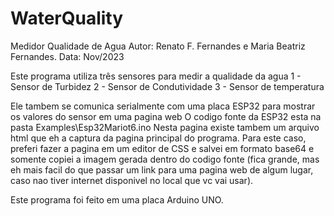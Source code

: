 # WaterQuality
Medidor Qualidade de Agua
Autor: Renato F. Fernandes e Maria Beatriz Fernandes.
Data: Nov/2023

Este programa utiliza três sensores para medir a qualidade da agua
1 - Sensor de Turbidez
2 - Sensor de Condutividade
3 - Sensor de temperatura

Ele tambem se comunica serialmente com uma placa ESP32 para mostrar os valores do sensor em uma pagina web
O codigo fonte da ESP32 esta na pasta Examples\Esp32Mariot6.ino
Nesta pagina existe tambem um arquivo html que eh a captura da pagina principal do programa.
Para este caso, preferi fazer a pagina em um editor de CSS e salvei em formato base64 e somente copiei a imagem gerada dentro do codigo fonte (fica grande, mas eh mais 
facil do que passar um link para uma pagina web de algum lugar, caso nao tiver internet disponivel no local que vc vai usar).

Este programa foi feito em uma placa Arduino UNO.


